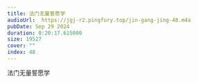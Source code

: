 ```yaml
---
title: 法门无量誓愿学
audioUrl:  https://jgj-r2.pingfury.top/jin-gang-jing-48.m4a
pubDate: Sep 29 2024
duration: 0:20:17.615000
size: 19527
cover: ""
index: 48
---
```

法门无量誓愿学